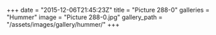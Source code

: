 +++
date = "2015-12-06T21:45:23Z"
title = "Picture 288-0"
galleries = "Hummer"
image = "Picture 288-0.jpg"
gallery_path = "/assets/images/gallery/hummer/"
+++
